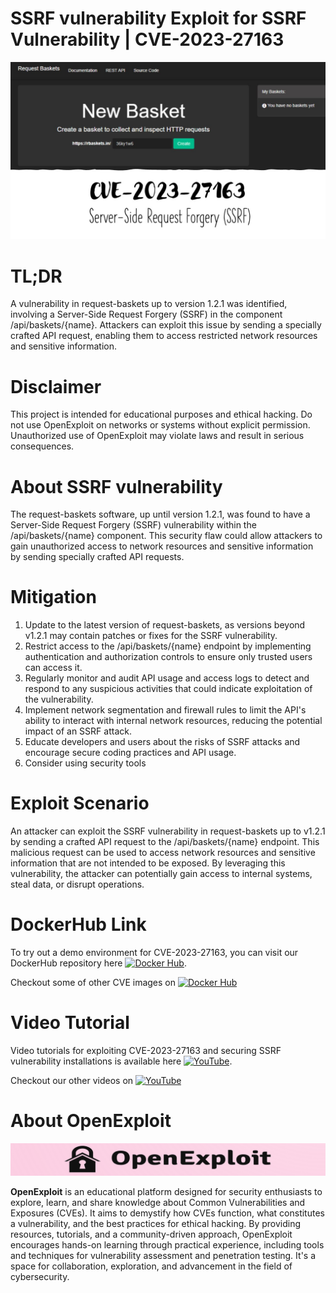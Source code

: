 # SSRF vulnerability Exploit for SSRF Vulnerability | CVE-2023-27163
![CVE-2023-27163](https://raw.githubusercontent.com/pawanjswal/pawanjswal.github.io/master/cve-2023-27163/assets/thumbnail.jpg)

# TL;DR
A vulnerability in request-baskets up to version 1.2.1 was identified, involving a Server-Side Request Forgery (SSRF) in the component /api/baskets/{name}. Attackers can exploit this issue by sending a specially crafted API request, enabling them to access restricted network resources and sensitive information.

# Disclaimer
This project is intended for educational purposes and ethical hacking. Do not use OpenExploit on networks or systems without explicit permission. Unauthorized use of OpenExploit may violate laws and result in serious consequences.

# About SSRF vulnerability
The request-baskets software, up until version 1.2.1, was found to have a Server-Side Request Forgery (SSRF) vulnerability within the /api/baskets/{name} component. This security flaw could allow attackers to gain unauthorized access to network resources and sensitive information by sending specially crafted API requests.

# Mitigation
1. Update to the latest version of request-baskets, as versions beyond v1.2.1 may contain patches or fixes for the SSRF vulnerability.
2. Restrict access to the /api/baskets/{name} endpoint by implementing authentication and authorization controls to ensure only trusted users can access it.
3. Regularly monitor and audit API usage and access logs to detect and respond to any suspicious activities that could indicate exploitation of the vulnerability.
4. Implement network segmentation and firewall rules to limit the API's ability to interact with internal network resources, reducing the potential impact of an SSRF attack.
5. Educate developers and users about the risks of SSRF attacks and encourage secure coding practices and API usage.
6. Consider using security tools

# Exploit Scenario
An attacker can exploit the SSRF vulnerability in request-baskets up to v1.2.1 by sending a crafted API request to the /api/baskets/{name} endpoint. This malicious request can be used to access network resources and sensitive information that are not intended to be exposed. By leveraging this vulnerability, the attacker can potentially gain access to internal systems, steal data, or disrupt operations.

# DockerHub Link
To try out a demo environment for CVE-2023-27163, you can visit our DockerHub repository here [![Docker Hub](https://img.shields.io/badge/Docker_Hub-2496ED?style=flat-square&logo=docker&logoColor=white)](https://hub.docker.com/r/pawanjswal/cve-2023-27163).

Checkout some of other CVE images on [![Docker Hub](https://img.shields.io/badge/Docker_Hub-2496ED?style=flat-square&logo=docker&logoColor=white)](https://hub.docker.com/u/pawanjswal)

# Video Tutorial
Video tutorials for exploiting CVE-2023-27163 and securing SSRF vulnerability installations is available here [![YouTube](https://img.shields.io/badge/YouTube-FF0000?style=flat-square&logo=youtube&logoColor=white)](https://www.youtube.com/watch?v=cve-2023-27163). 

Checkout our other videos on [![YouTube](https://img.shields.io/badge/YouTube-FF0000?style=flat-square&logo=youtube&logoColor=white)](https://www.youtube.com/@OpenExploit)

# About OpenExploit
![OpenExploit](https://raw.githubusercontent.com/pawanjswal/pawanjswal.github.io/refs/heads/master/assets/logo.png)

**OpenExploit** is an educational platform designed for security enthusiasts to explore, learn, and share knowledge about Common Vulnerabilities and Exposures (CVEs). It aims to demystify how CVEs function, what constitutes a vulnerability, and the best practices for ethical hacking. By providing resources, tutorials, and a community-driven approach, OpenExploit encourages hands-on learning through practical experience, including tools and techniques for vulnerability assessment and penetration testing. It's a space for collaboration, exploration, and advancement in the field of cybersecurity.